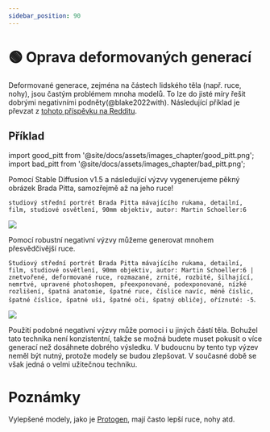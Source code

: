```yaml
---
sidebar_position: 90
---
```

# 🟢 Oprava deformovaných generací

Deformované generace, zejména na částech lidského těla (např. ruce, nohy), jsou častým problémem mnoha modelů. To lze do jisté míry řešit dobrými negativními podněty(@blake2022with). Následující příklad je převzat z [tohoto příspěvku na Redditu](https://www.reddit.com/r/StableDiffusion/comments/z7salo/with_the_right_prompt_stable_diffusion_20_can_do/).

## Příklad

import good_pitt from '@site/docs/assets/images_chapter/good_pitt.png';
import bad_pitt from '@site/docs/assets/images_chapter/bad_pitt.png';

Pomocí Stable Diffusion v1.5 a následující výzvy vygenerujeme pěkný obrázek Brada Pitta, samozřejmě až na jeho ruce!

`studiový střední portrét Brada Pitta mávajícího rukama, detailní, film, studiové osvětlení, 90mm objektiv, autor: Martin Schoeller:6`

<div style={{textAlign: 'center'}}>
  <img src={bad_pitt} style={{width: "250px"}} />
</div>

Pomocí robustní negativní výzvy můžeme generovat mnohem přesvědčivější ruce.

`Studiový střední portrét Brada Pitta mávajícího rukama, detailní, film, studiové osvětlení, 90mm objektiv, autor: Martin Schoeller:6 | znetvořené, deformované ruce, rozmazané, zrnité, rozbité, šilhající, nemrtvé, upravené photoshopem, přeexponované, podexponované, nízké rozlišení, špatná anatomie, špatné ruce, číslice navíc, méně číslic, špatné číslice, špatné uši, špatné oči, špatný obličej, oříznuté: -5`.
<div style={{textAlign: 'center'}}>
  <img src={good_pitt} style={{width: "250px"}} />
</div>

Použití podobné negativní výzvy může pomoci i u jiných částí těla. Bohužel tato technika není konzistentní, takže se možná budete muset pokusit o více generací
než dosáhnete dobrého výsledku.
V budoucnu by tento typ výzev neměl být nutný, protože modely se budou zlepšovat. 
V současné době se však jedná o velmi užitečnou techniku.


# Poznámky

Vylepšené modely, jako je [Protogen](https://civitai.com/models/3666/protogen-x34-official-release), mají často lepší ruce, nohy atd.